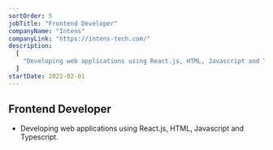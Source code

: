 ```yaml
---
sortOrder: 5
jobTitle: "Frontend Developer"
companyName: "Intens"
companyLink: "https://intens-tech.com/"
description:
  [
    "Developing web applications using React.js, HTML, Javascript and Typescript.",
  ]
startDate: 2022-02-01
---
```


## Frontend Developer

- Developing web applications using React.js, HTML, Javascript and Typescript.
